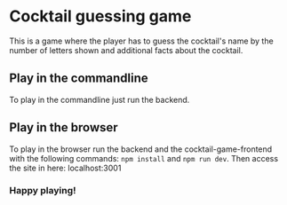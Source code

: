 # Cocktail guessing game

This is a game where the player has to guess the cocktail's name by the number of letters shown and additional facts about the cocktail.

## Play in the commandline

To play in the commandline just run the backend.

## Play in the browser

To play in the browser run the backend and the cocktail-game-frontend with the following commands: ``` npm install ``` and ``` npm run dev ```. Then access the site in here: localhost:3001

### Happy playing!
